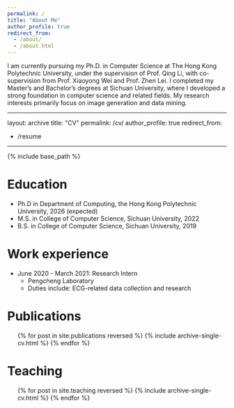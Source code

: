 ```yaml
---
permalink: /
title: "About Me"
author_profile: true
redirect_from: 
  - /about/
  - /about.html
---
```


I am currently pursuing my Ph.D. in Computer Science at The Hong Kong Polytechnic University, under the supervision of Prof. Qing Li, with co-supervision from Prof. Xiaoyong Wei and Prof. Zhen Lei. I completed my Master’s and Bachelor’s degrees at Sichuan University, where I developed a strong foundation in computer science and related fields. My research interests primarily focus on image generation and data mining.


---
layout: archive
title: "CV"
permalink: /cv/
author_profile: true
redirect_from:
  - /resume
---

{% include base_path %}

Education
======
* Ph.D in Department of Computing, the Hong Kong Polytechnic University, 2026 (expected)
* M.S. in College of Computer Science, Sichuan University, 2022
* B.S. in College of Computer Science, Sichuan University, 2019

Work experience
======
* June 2020 - March 2021: Research Intern
  * Pengcheng Laboratory
  * Duties include: ECG-related data collection and research

Publications
======
  <ul>{% for post in site.publications reversed %}
    {% include archive-single-cv.html %}
  {% endfor %}</ul>
  
Teaching
======
  <ul>{% for post in site.teaching reversed %}
    {% include archive-single-cv.html %}
  {% endfor %}</ul>


